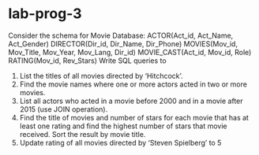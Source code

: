# lab-prog-3
Consider the schema for Movie Database:
ACTOR(Act_id, Act_Name, Act_Gender)
DIRECTOR(Dir_id, Dir_Name, Dir_Phone)
MOVIES(Mov_id, Mov_Title, Mov_Year, Mov_Lang, Dir_id)
MOVIE_CAST(Act_id, Mov_id, Role)
RATING(Mov_id, Rev_Stars)
Write SQL queries to
1. List the titles of all movies directed by ‘Hitchcock’.
2. Find the movie names where one or more actors acted in two or more movies.
3. List all actors who acted in a movie before 2000 and in a movie after 2015 (use JOIN operation).
4. Find the title of movies and number of stars for each movie that has at least one rating and find the
highest number of stars that movie received. Sort the result by movie title.
5. Update rating of all movies directed by ‘Steven Spielberg’ to 5
